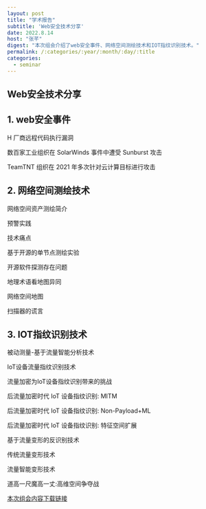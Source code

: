 ```yaml
---
layout: post
title: "学术报告"
subtitle: 'Web安全技术分享'
date: 2022.8.14
host: "张芊"
digest: "本次组会介绍了web安全事件、网络空间测绘技术和IOT指纹识别技术。"
permalink: /:categories/:year/:month/:day/:title
categories:
  - seminar
---
```

## Web安全技术分享

## 1. web安全事件
H 厂商远程代码执行漏洞

数百家工业组织在 SolarWinds 事件中遭受 Sunburst 攻击

TeamTNT 组织在 2021 年多次针对云计算目标进行攻击

## 2. 网络空间测绘技术
网络空间资产测绘简介

预警实践

技术痛点

基于开源的单节点测绘实验

开源软件探测存在问题

地理术语看地图异同

网络空间地图

扫描器的谎言

## 3. IOT指纹识别技术
被动测量-基于流量智能分析技术

IoT设备流量指纹识别技术

流量加密为IoT设备指纹识别带来的挑战

后流量加密时代 IoT 设备指纹识别: MITM

后流量加密时代 IoT 设备指纹识别: Non-Payload+ML

后流量加密时代 IoT 设备指纹识别: 特征空间扩展

基于流量变形的反识别技术

传统流量变形技术

流量智能变形技术

道高一尺魔高一丈:高维空间争夺战


[本次组会内容下载链接]([https://github.com/desperate08/DevPos/blob/master/DevOps-main/seminar/%E5%BC%BA%E5%88%B6%E6%89%A7%E8%A1%8C.pdf](https://github.com/desperate08/DevPos/blob/master/DevOps-main/seminar/%E7%BD%91%E7%BB%9C%E7%A9%BA%E9%97%B4%E6%B5%8B%E7%BB%98.pdf))
